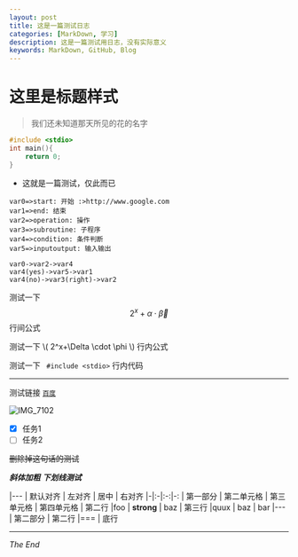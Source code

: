 ```yaml
---
layout: post
title: 这是一篇测试日志
categories: [MarkDown, 学习]
description: 这是一篇测试用日志，没有实际意义
keywords: MarkDown, GitHub, Blog
---
```


# 这里是标题样式
> 我们还未知道那天所见的花的名字

~~~c
#include <stdio>
int main(){
	return 0;
}
~~~


- 这就是一篇测试，仅此而已


~~~flow
var0=>start: 开始 :>http://www.google.com
var1=>end: 结束
var2=>operation: 操作
var3=>subroutine: 子程序
var4=>condition: 条件判断
var5=>inputoutput: 输入输出

var0->var2->var4
var4(yes)->var5->var1
var4(no)->var3(right)->var2
~~~

测试一下   $$ 2^x + \alpha \cdot \vec{\beta} $$  行间公式

测试一下 \\( 2^x+\Delta \cdot \phi  \\)  行内公式

测试一下 ``  #include <stdio> `` 行内代码 


----

测试链接  [`百度`](https://www.baidu.com) 

![IMG_7102](http://oqhi6s3af.bkt.clouddn.com/IMG_7102.JPG)


 * [x] 任务1
 * [ ] 任务2

~~删除掉这句话的测试~~

***斜体加粗***
_**下划线测试**_

|---
| 默认对齐 | 左对齐 | 居中 | 右对齐
|-|:-|:-:|-:
| 第一部分 | 第二单元格 | 第三单元格 | 第四单元格
| 第二行 |foo | **strong** | baz
| 第三行 |quux | baz | bar
|---
| 第二部分
| 第二行
|===
| 底行


----

*The End*



